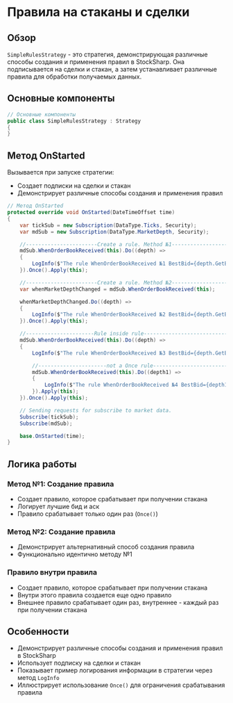 # Правила на стаканы и сделки

## Обзор

`SimpleRulesStrategy` - это стратегия, демонстрирующая различные способы создания и применения правил в StockSharp. Она подписывается на сделки и стакан, а затем устанавливает различные правила для обработки получаемых данных.

## Основные компоненты

```cs
// Основные компоненты
public class SimpleRulesStrategy : Strategy
{
}
```

## Метод OnStarted

Вызывается при запуске стратегии:

- Создает подписки на сделки и стакан
- Демонстрирует различные способы создания и применения правил

```cs
// Метод OnStarted
protected override void OnStarted(DateTimeOffset time)
{
    var tickSub = new Subscription(DataType.Ticks, Security);
    var mdSub = new Subscription(DataType.MarketDepth, Security);

    //-----------------------Create a rule. Method №1-----------------------------------
    mdSub.WhenOrderBookReceived(this).Do((depth) =>
    {
        LogInfo($"The rule WhenOrderBookReceived №1 BestBid={depth.GetBestBid()}, BestAsk={depth.GetBestAsk()}");
    }).Once().Apply(this);

    //-----------------------Create a rule. Method №2-----------------------------------
    var whenMarketDepthChanged = mdSub.WhenOrderBookReceived(this);

    whenMarketDepthChanged.Do((depth) =>
    {
        LogInfo($"The rule WhenOrderBookReceived №2 BestBid={depth.GetBestBid()}, BestAsk={depth.GetBestAsk()}");
    }).Once().Apply(this);

    //----------------------Rule inside rule-----------------------------------
    mdSub.WhenOrderBookReceived(this).Do((depth) =>
    {
        LogInfo($"The rule WhenOrderBookReceived №3 BestBid={depth.GetBestBid()}, BestAsk={depth.GetBestAsk()}");

        //----------------------not a Once rule-----------------------------------
        mdSub.WhenOrderBookReceived(this).Do((depth1) =>
        {
            LogInfo($"The rule WhenOrderBookReceived №4 BestBid={depth1.GetBestBid()}, BestAsk={depth1.GetBestAsk()}");
        }).Apply(this);
    }).Once().Apply(this);

    // Sending requests for subscribe to market data.
    Subscribe(tickSub);
    Subscribe(mdSub);

    base.OnStarted(time);
}
```

## Логика работы

### Метод №1: Создание правила

- Создает правило, которое срабатывает при получении стакана
- Логирует лучшие бид и аск
- Правило срабатывает только один раз (`Once()`)

### Метод №2: Создание правила

- Демонстрирует альтернативный способ создания правила
- Функционально идентично методу №1

### Правило внутри правила

- Создает правило, которое срабатывает при получении стакана
- Внутри этого правила создается еще одно правило
- Внешнее правило срабатывает один раз, внутреннее - каждый раз при получении стакана

## Особенности

- Демонстрирует различные способы создания и применения правил в StockSharp
- Использует подписку на сделки и стакан
- Показывает пример логирования информации в стратегии через метод `LogInfo`
- Иллюстрирует использование `Once()` для ограничения срабатывания правила